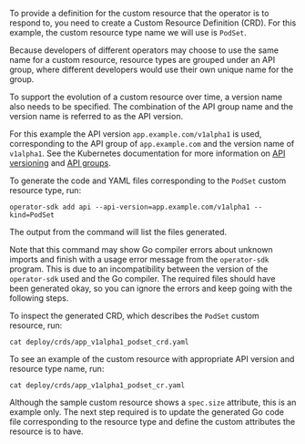 To provide a definition for the custom resource that the operator is to respond to, you need to create a Custom Resource Definition (CRD). For this example, the custom resource type name we will use is `PodSet`.

Because developers of different operators may choose to use the same name for a custom resource, resource types are grouped under an API group, where different developers would use their own unique name for the group.

To support the evolution of a custom resource over time, a version name also needs to be specified. The combination of the API group name and the version name is referred to as the API version.

For this example the API version `app.example.com/v1alpha1` is used, corresponding to the API group of `app.example.com` and the version name of `v1alpha1`. See the Kubernetes documentation for more information on [API versioning](https://kubernetes.io/docs/concepts/overview/kubernetes-api/#api-versioning) and [API groups](https://kubernetes.io/docs/concepts/overview/kubernetes-api/#api-groups).

To generate the code and YAML files corresponding to the `PodSet` custom resource type, run:

```execute
operator-sdk add api --api-version=app.example.com/v1alpha1 --kind=PodSet
```

The output from the command will list the files generated.

<span class="fas fa-exclamation-circle"></span> Note that this command may show Go compiler errors about unknown imports and finish with a usage error message from the `operator-sdk` program. This is due to an incompatibility between the version of the `operator-sdk` used and the Go compiler. The required files should have been generated okay, so you can ignore the errors and keep going with the following steps.

To inspect the generated CRD, which describes the `PodSet` custom resource, run:

```execute
cat deploy/crds/app_v1alpha1_podset_crd.yaml
```

To see an example of the custom resource with appropriate API version and resource type name, run:

```execute
cat deploy/crds/app_v1alpha1_podset_cr.yaml
```

Although the sample custom resource shows a `spec.size` attribute, this is an example only. The next step required is to update the generated Go code file corresponding to the resource type and define the custom attributes the resource is to have.
